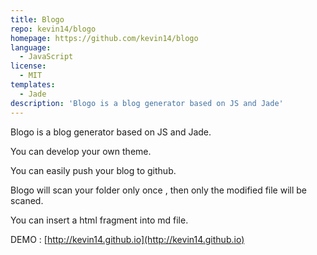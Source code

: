 ```yaml
---
title: Blogo
repo: kevin14/blogo
homepage: https://github.com/kevin14/blogo
language:
  - JavaScript
license:
  - MIT
templates:
  - Jade
description: 'Blogo is a blog generator based on JS and Jade'
---
```


Blogo is a blog generator based on JS and Jade.

You can develop your own theme.

You can easily push your blog to github.

Blogo will scan your folder only once , then only the modified file will be scaned.

You can insert a html fragment into md file.

DEMO : [http://kevin14.github.io](http://kevin14.github.io)
